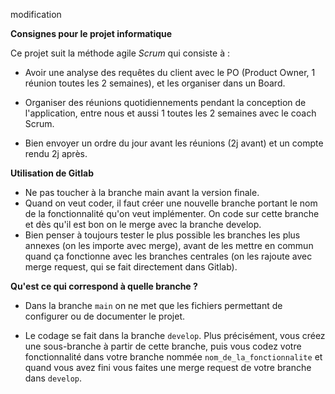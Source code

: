modification

**Consignes pour le projet informatique**


Ce projet suit la méthode agile _Scrum_ qui consiste à :

- Avoir une analyse des requêtes du client avec le PO (Product Owner, 1 réunion toutes les 2 semaines), et les organiser dans un Board.

- Organiser des réunions quotidiennements pendant la conception de l'application, entre nous et aussi 1 toutes les 2 semaines avec le coach Scrum.

- Bien envoyer un ordre du jour avant les réunions (2j avant) et un compte rendu 2j après.


**Utilisation de Gitlab**

- Ne pas toucher à la branche main avant la version finale.
- Quand on veut coder, il faut créer une nouvelle branche portant le nom de la fonctionnalité qu'on veut implémenter. On code sur cette branche et dès qu'il est bon on le merge avec la branche develop.
- Bien penser à toujours tester le plus possible les branches les plus annexes (on les importe avec merge), avant de les mettre en commun quand ça fonctionne avec les branches centrales (on les rajoute avec merge request, qui se fait directement dans Gitlab).

**Qu'est ce qui correspond à quelle branche ?**

- Dans la branche `main` on ne met que les fichiers permettant de configurer ou de documenter le projet.

- Le codage se fait dans la branche `develop`. Plus précisément, vous créez une sous-branche à partir de cette branche, puis vous codez votre fonctionnalité dans votre branche nommée `nom_de_la_fonctionnalite` et quand vous avez fini vous faites une merge request de votre branche dans `develop`. 
